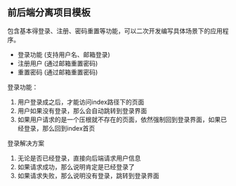 ## 前后端分离项目模板

包含基本得登录、注册、密码重置等功能，可以二次开发编写具体场景下的应用程序。

* 登录功能 (支持用户名、邮箱登录)
* 注册用户 (通过邮箱重置密码)
* 重置密码 (通过邮箱重置密码)

登录功能：

1. 用户登录成之后，才能访问index路径下的页面
2. 用户如果没有登录，那么会自动跳转到登录界面
3. 如果用户请求的是一个压根就不存在的页面，依然强制回到登录界面，如果已经登录，那么回到index首页

登录解决方案

1. 无论是否已经登录，直接向后端请求用户信息
2. 如果请求成功，那么说明肯定是已经登录了
3. 如果请求失败，那么说明没有登录，跳转到登录界面